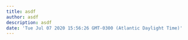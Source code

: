 ```yaml
---
title: asdf
author: asdf
description: asdf
date: 'Tue Jul 07 2020 15:56:26 GMT-0300 (Atlantic Daylight Time)'
---
```

